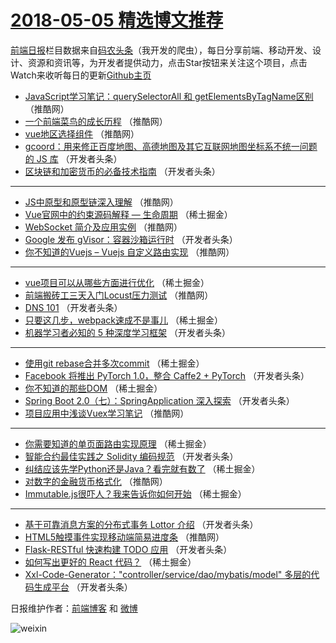 # [2018-05-05 精选博文推荐](http://hao.caibaojian.com/date/2018/05/05)

[前端日报](http://caibaojian.com/c/news)栏目数据来自[码农头条](http://hao.caibaojian.com/)（我开发的爬虫），每日分享前端、移动开发、设计、资源和资讯等，为开发者提供动力，点击Star按钮来关注这个项目，点击Watch来收听每日的更新[Github主页](https://github.com/kujian/frontendDaily)
* [JavaScript学习笔记：querySelectorAll 和 getElementsByTagName区别](http://hao.caibaojian.com/73121.html) （推酷网）
* [一个前端菜鸟的成长历程](http://hao.caibaojian.com/73135.html) （推酷网）
* [vue地区选择组件](http://hao.caibaojian.com/73127.html) （推酷网）
* [gcoord：用来修正百度地图、高德地图及其它互联网地图坐标系不统一问题的 JS 库](http://hao.caibaojian.com/73064.html) （开发者头条）
* [区块链和加密货币的必备技术指南](http://hao.caibaojian.com/73066.html) （开发者头条）

***
* [JS中原型和原型链深入理解](http://hao.caibaojian.com/73133.html) （推酷网）
* [Vue官网中的约束源码解释 &#8212; 生命周期](http://hao.caibaojian.com/73048.html) （稀土掘金）
* [WebSocket 简介及应用实例](http://hao.caibaojian.com/73134.html) （推酷网）
* [Google 发布 gVisor：容器沙箱运行时](http://hao.caibaojian.com/73067.html) （开发者头条）
* [你不知道的Vuejs &#8211; Vuejs 自定义路由实现](http://hao.caibaojian.com/73136.html) （推酷网）

***
* [vue项目可以从哪些方面进行优化](http://hao.caibaojian.com/73037.html) （稀土掘金）
* [前端搬砖工三天入门Locust压力测试](http://hao.caibaojian.com/73126.html) （推酷网）
* [DNS 101](http://hao.caibaojian.com/73083.html) （开发者头条）
* [只要这几步，webpack速成不是事儿](http://hao.caibaojian.com/73039.html) （稀土掘金）
* [机器学习者必知的 5 种深度学习框架](http://hao.caibaojian.com/73075.html) （开发者头条）

***
* [使用git rebase合并多次commit](http://hao.caibaojian.com/73034.html) （稀土掘金）
* [Facebook 将推出 PyTorch 1.0，整合 Caffe2 + PyTorch](http://hao.caibaojian.com/73077.html) （开发者头条）
* [你不知道的那些DOM](http://hao.caibaojian.com/73046.html) （稀土掘金）
* [Spring Boot 2.0（七）：SpringApplication 深入探索](http://hao.caibaojian.com/73070.html) （开发者头条）
* [项目应用中浅谈Vuex学习笔记](http://hao.caibaojian.com/73132.html) （推酷网）

***
* [你需要知道的单页面路由实现原理](http://hao.caibaojian.com/73035.html) （稀土掘金）
* [智能合约最佳实践之 Solidity 编码规范](http://hao.caibaojian.com/73078.html) （开发者头条）
* [纠结应该先学Python还是Java？看完就有数了](http://hao.caibaojian.com/73047.html) （稀土掘金）
* [对数字的金融货币格式化](http://hao.caibaojian.com/73122.html) （推酷网）
* [Immutable.js很吓人？我来告诉你如何开始](http://hao.caibaojian.com/73040.html) （稀土掘金）

***
* [基于可靠消息方案的分布式事务 Lottor 介绍](http://hao.caibaojian.com/73079.html) （开发者头条）
* [HTML5触摸事件实现移动端简易进度条](http://hao.caibaojian.com/73123.html) （推酷网）
* [Flask-RESTful 快速构建 TODO 应用](http://hao.caibaojian.com/73071.html) （开发者头条）
* [如何写出更好的 React 代码？](http://hao.caibaojian.com/73036.html) （稀土掘金）
* [Xxl-Code-Generator：&quot;controller/service/dao/mybatis/model&quot; 多层的代码生成平台](http://hao.caibaojian.com/73080.html) （开发者头条）

日报维护作者：[前端博客](http://caibaojian.com/) 和 [微博](http://caibaojian.com/go/weibo)

![weixin](https://user-images.githubusercontent.com/3055447/38468989-651132ac-3b80-11e8-8e6b-15122322a9d7.png)